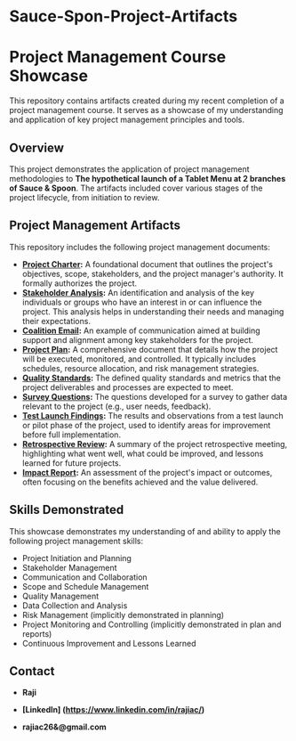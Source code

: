 # Sauce-Spon-Project-Artifacts

# Project Management Course Showcase

This repository contains artifacts created during my recent completion of a project management course. It serves as a showcase of my understanding and application of key project management principles and tools.

## Overview

This project demonstrates the application of project management methodologies to **The hypothetical launch of a Tablet Menu at 2 branches of Sauce & Spoon**. The artifacts included cover various stages of the project lifecycle, from initiation to review.

## Project Management Artifacts

This repository includes the following project management documents:

* **[Project Charter](https://docs.google.com/document/d/1dgIQzPWykfZjnRvF1N2qnZfqLG2XgYc7KYSYSPFYiiM/edit?usp=sharing):** A foundational document that outlines the project's objectives, scope, stakeholders, and the project manager's authority. It formally authorizes the project.
* **[Stakeholder Analysis](https://docs.google.com/presentation/d/1axz4fkZ7he7uPMzXvdH2cFYsaxOaZfgZh2B2eTCBerI/edit?usp=sharing):** An identification and analysis of the key individuals or groups who have an interest in or can influence the project. This analysis helps in understanding their needs and managing their expectations.
* **[Coalition Email](https://docs.google.com/document/d/1QRnqB_9t8saJcrJvy-Q5k2KeT6Z2DNNTaSZuXzr-plw/edit?usp=sharing):** An example of communication aimed at building support and alignment among key stakeholders for the project.
* **[Project Plan](https://docs.google.com/spreadsheets/d/1EKSRRa8NOwz5MD91XxJu2rPsH92PgizHAp_duikDKrE/edit?usp=sharing):** A comprehensive document that details how the project will be executed, monitored, and controlled. It typically includes schedules, resource allocation, and risk management strategies.
* **[Quality Standards](https://docs.google.com/spreadsheets/d/1EKSRRa8NOwz5MD91XxJu2rPsH92PgizHAp_duikDKrE/edit?usp=sharing):** The defined quality standards and metrics that the project deliverables and processes are expected to meet.
* **[Survey Questions](https://docs.google.com/spreadsheets/d/1EKSRRa8NOwz5MD91XxJu2rPsH92PgizHAp_duikDKrE/edit?usp=sharing):** The questions developed for a survey to gather data relevant to the project (e.g., user needs, feedback).
* **[Test Launch Findings](https://docs.google.com/presentation/d/1bvv7yT8TFPvYZ3NGrWc0tyDVPBEj2KrZymo9p3hNH6c/edit?usp=sharing):** The results and observations from a test launch or pilot phase of the project, used to identify areas for improvement before full implementation.
* **[Retrospective Review](https://docs.google.com/spreadsheets/d/1XXrbzCSTImU1mbzV5HClXvj7YGSWsWltQn4f4D9a8Xw/edit?usp=sharing):** A summary of the project retrospective meeting, highlighting what went well, what could be improved, and lessons learned for future projects.
* **[Impact Report](https://docs.google.com/document/d/1-ueaxy72uNsLqncyr6CwSierdWg6MGL7bFeO63k1RrE/edit?usp=sharing):** An assessment of the project's impact or outcomes, often focusing on the benefits achieved and the value delivered.

## Skills Demonstrated

This showcase demonstrates my understanding of and ability to apply the following project management skills:

* Project Initiation and Planning
* Stakeholder Management
* Communication and Collaboration
* Scope and Schedule Management
* Quality Management
* Data Collection and Analysis
* Risk Management (implicitly demonstrated in planning)
* Project Monitoring and Controlling (implicitly demonstrated in plan and reports)
* Continuous Improvement and Lessons Learned

## Contact

* **Raji**

* **[LinkedIn] (https://www.linkedin.com/in/rajiac/)**

* **rajiac26&@gmail.com**
